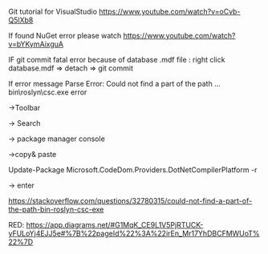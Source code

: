 Git tutorial for VisualStudio https://www.youtube.com/watch?v=oCvb-Q5lXb8

If found NuGet error please watch https://www.youtube.com/watch?v=bYKymAixguA

IF git commit fatal error because of database .mdf file :
right click database.mdf => detach
=> git commit

If error message Parse Error: Could not find a part of the path ... bin\roslyn\csc.exe error

->Toolbar 

-> Search 

-> package manager console 

->copy& paste 

Update-Package Microsoft.CodeDom.Providers.DotNetCompilerPlatform -r 

-> enter

https://stackoverflow.com/questions/32780315/could-not-find-a-part-of-the-path-bin-roslyn-csc-exe

RED: https://app.diagrams.net/#G1MqK_CE9L1V5PjRTUCK-yFULoYj4EJJ5e#%7B%22pageId%22%3A%22irEn_Mr17YhDBCFMWUoT%22%7D
